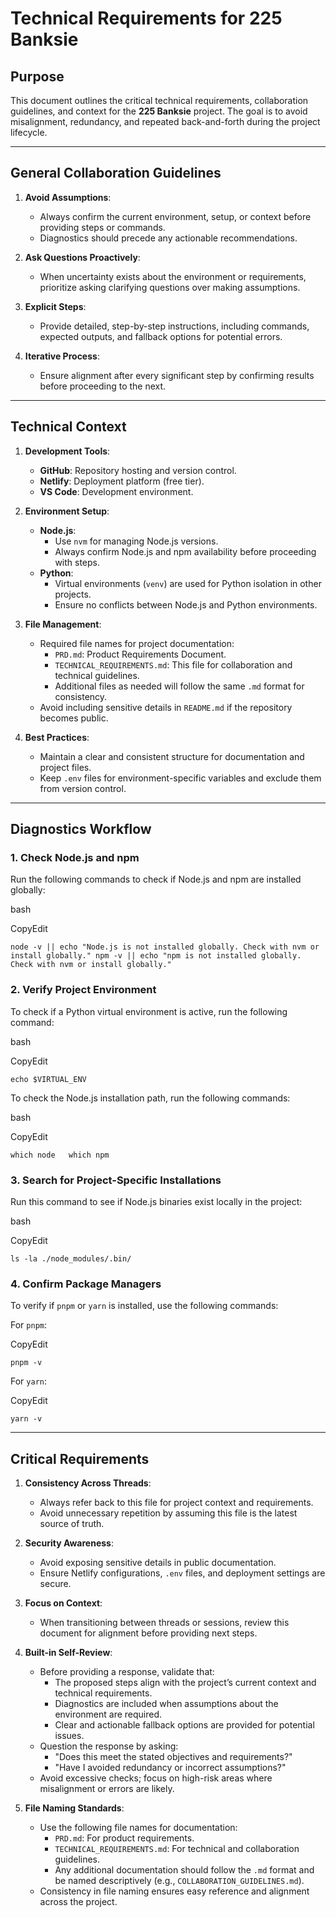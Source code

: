 # Technical Requirements for 225 Banksie

## Purpose

This document outlines the critical technical requirements, collaboration guidelines, and context for the **225 Banksie** project. The goal is to avoid misalignment, redundancy, and repeated back-and-forth during the project lifecycle.

---

## General Collaboration Guidelines

1. **Avoid Assumptions**:
    
    - Always confirm the current environment, setup, or context before providing steps or commands.
    - Diagnostics should precede any actionable recommendations.
2. **Ask Questions Proactively**:
    
    - When uncertainty exists about the environment or requirements, prioritize asking clarifying questions over making assumptions.
3. **Explicit Steps**:
    
    - Provide detailed, step-by-step instructions, including commands, expected outputs, and fallback options for potential errors.
4. **Iterative Process**:
    
    - Ensure alignment after every significant step by confirming results before proceeding to the next.

---

## Technical Context

1. **Development Tools**:
    
    - **GitHub**: Repository hosting and version control.
    - **Netlify**: Deployment platform (free tier).
    - **VS Code**: Development environment.
2. **Environment Setup**:
    
    - **Node.js**:
        - Use `nvm` for managing Node.js versions.
        - Always confirm Node.js and npm availability before proceeding with steps.
    - **Python**:
        - Virtual environments (`venv`) are used for Python isolation in other projects.
        - Ensure no conflicts between Node.js and Python environments.
3. **File Management**:
    
    - Required file names for project documentation:
        - `PRD.md`: Product Requirements Document.
        - `TECHNICAL_REQUIREMENTS.md`: This file for collaboration and technical guidelines.
        - Additional files as needed will follow the same `.md` format for consistency.
    - Avoid including sensitive details in `README.md` if the repository becomes public.
4. **Best Practices**:
    
    - Maintain a clear and consistent structure for documentation and project files.
    - Keep `.env` files for environment-specific variables and exclude them from version control.

---

## Diagnostics Workflow

### 1. Check Node.js and npm

Run the following commands to check if Node.js and npm are installed globally:

bash

CopyEdit

`node -v || echo "Node.js is not installed globally. Check with nvm or install globally." npm -v || echo "npm is not installed globally. Check with nvm or install globally."`

### 2. Verify Project Environment

To check if a Python virtual environment is active, run the following command:

bash

CopyEdit

`echo $VIRTUAL_ENV`

To check the Node.js installation path, run the following commands:

bash

CopyEdit

`which node   which npm`

### 3. Search for Project-Specific Installations

Run this command to see if Node.js binaries exist locally in the project:

bash

CopyEdit

`ls -la ./node_modules/.bin/`

### 4. Confirm Package Managers

To verify if `pnpm` or `yarn` is installed, use the following commands:

For `pnpm`:

CopyEdit

`pnpm -v`

For `yarn`:

CopyEdit

`yarn -v`

---

## Critical Requirements

1. **Consistency Across Threads**:
    
    - Always refer back to this file for project context and requirements.
    - Avoid unnecessary repetition by assuming this file is the latest source of truth.
2. **Security Awareness**:
    
    - Avoid exposing sensitive details in public documentation.
    - Ensure Netlify configurations, `.env` files, and deployment settings are secure.
3. **Focus on Context**:
    
    - When transitioning between threads or sessions, review this document for alignment before providing next steps.
4. **Built-in Self-Review**:
    
    - Before providing a response, validate that:
        - The proposed steps align with the project’s current context and technical requirements.
        - Diagnostics are included when assumptions about the environment are required.
        - Clear and actionable fallback options are provided for potential issues.
    - Question the response by asking:
        - "Does this meet the stated objectives and requirements?"
        - "Have I avoided redundancy or incorrect assumptions?"
    - Avoid excessive checks; focus on high-risk areas where misalignment or errors are likely.
5. **File Naming Standards**:
    
    - Use the following file names for documentation:
        - `PRD.md`: For product requirements.
        - `TECHNICAL_REQUIREMENTS.md`: For technical and collaboration guidelines.
        - Any additional documentation should follow the `.md` format and be named descriptively (e.g., `COLLABORATION_GUIDELINES.md`).
    - Consistency in file naming ensures easy reference and alignment across the project.